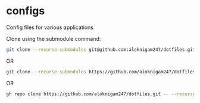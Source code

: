 # configs
Config files for various applications

Clone using the submodule command:
```sh
git clone --recurse-submodules git@github.com:aloknigam247/dotfiles.git
```

OR

```sh
git clone --recurse-submodules https://github.com/aloknigam247/dotfiles.git
```

OR

```sh
gh repo clone https://github.com/aloknigam247/dotfiles.git -- --recurse-submodules
```

